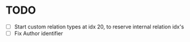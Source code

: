 # TODO

- [ ] Start custom relation types at idx 20, to reserve internal relation idx's
- [ ] Fix Author identifier
